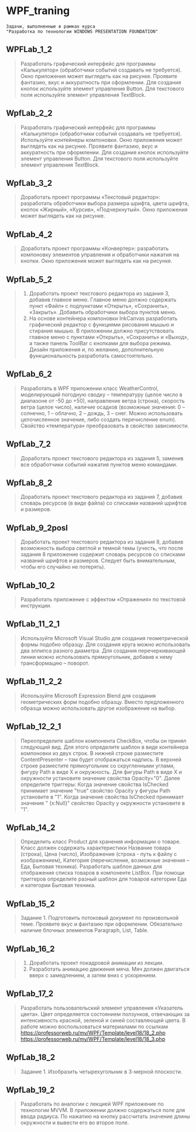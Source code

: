 # WPF_traning
```
Задачи, выполненные в рамках курса 
"Разработка по технологии WINDOWS PRESENTATION FOUNDATION"
```
## WPFLab_1_2 
> Разработать графический интерфейс для программы «Калькулятор» (обработчики событий создавать не требуется). Окно приложения может выглядеть как на рисунке. Проявите фантазию, вкус и аккуратность при оформлении. Для создания кнопок используйте элемент управления Button. Для текстового поля используйте элемент управления TextBlock.
## WpfLab_2_2
> Разработать графический интерфейс для программы «Калькулятор» (обработчики событий создавать не требуется). Используйте контейнеры компоновки. Окно приложения может выглядеть как на рисунке. Проявите фантазию, вкус и аккуратность при оформлении. Для создания кнопок используйте элемент управления Button. Для текстового поля используйте элемент управления TextBlock.
## WpfLab_3_2 
> Доработать проект программы «Текстовый редактор»: разработать обработчики выбора размера шрифта, цвета шрифта, кнопок «Жирный», «Курсив», «Подчеркнутый». Окно приложения может выглядеть как на рисунке.
## WpfLab_4_2
> Доработать проект программы «Конвертер»: разработать компоновку элементов управления и обработчики нажатия на кнопки. Окно приложения может выглядеть как на рисунке.
## WpfLab_5_2
> 1. Доработать проект текстового редактора из задания 3, добавив главное меню. Главное меню должно содержать пункт «Файл» с подпунктами «Открыть», «Сохранить», «Закрыть». Добавить обработчики выбора пунктов меню.
> 2. На основе контейнера компоновки InkCanvas разработать графический редактор с функциями рисования мышью и стирания мышью. В приложении должно присутствовать главное меню с пунктами «Открыть», «Сохранить» и «Выход», а также панель ToolBar с кнопками для выбора режима. Дизайн приложения и, по желанию, дополнительную функциональность разработать самостоятельно.
## WpfLab_6_2
> Разработать в WPF приложении класс WeatherControl, моделирующий погодную сводку – температуру (целое число в диапазоне от -50 до +50), направление ветра (строка), скорость ветра (целое число), наличие осадков (возможные значения: 0 – солнечно, 1 – облачно, 2 – дождь, 3 – снег. Можно использовать целочисленное значение, либо создать перечисление enum). Свойство «температура» преобразовать в свойство зависимости.
## WpfLab_7_2
> Доработать проект текстового редактора из задания 5, заменив все обработчики событий нажатия пунктов меню командами.
## WpfLab_8_2
> Доработать проект текстового редактора из задания 7, добавив словарь ресурсов (в виде файла) со списками названий шрифтов и размеров.
## WpfLab_9_2posl
> Доработать проект текстового редактора из задания 8, добавив возможность выбора светлой и темной темы (учесть, что после задания 8 приложение содержит словарь ресурсов со списками названий шрифтов и размеров. Следует быть внимательным, чтобы его случайно не потерять).
## WpfLab_10_2 
> Разработать приложение с эффектом «Отражения» по текстовой инструкции.
## WpfLab_11_2_1
> Используйте Microsoft Visual Studio для создания геометрической формы подобно образцу. Для создания круга можно использовать два эллипса разного диаметра. Для создания перечеркивающей линии можно использовать прямоугольник, добавив к нему трансформацию – поворот.
## WpfLab_11_2_2
> Используйте Microsoft Expression Blend для создания геометрических форм подобно образцу. Вместо предложенного образца можно использовать другое изображение на выбор.
## WpfLab_12_2_1
> Переопределите шаблон компонента CheckBox, чтобы он принял следующий вид. 
> Для этого определите шаблон в виде контейнера компоновки из двух строк.
> В нижней строке разместите ContentPresenter – там будет отображаться надпись.
> В верхней строке разместите прямоугольник со скругленными углами, фигуру Path в виде Х и окружность. Для фигуры Path в виде Х и окружности установите значение свойства Opacity="0".
> Далее определите триггеры:
> Когда значение свойства IsChecked принимает значение "true" свойство Opacity у фигуры Path установите в "1".
> Когда значение свойства IsChecked принимает значение " {x:Null}" свойство Opacity у окружности установите в "1".
## WpfLab_14_2
> Определить класс Product для хранения информации о товаре. Класс должен содержать характеристики Название товара (строка), Цена (число), Изображение (строка - путь к файлу с изображением), Категория (перечисление, возможные значения – Еда, Бытовая техника). Разработать шаблон данных для отображения списка товаров в компоненте ListBox. При помощи триггеров определите разный шаблон для товаров категории Еда и категории Бытовая техника.
## WpfLab_15_2
> Задание 1. Подготовить потоковый документ по произвольной теме. Проявите вкус и фантазию при оформлении. Обязательно наличие блочных элементов Paragraph, List, Table.
## WpfLab_16_2
> 1. Доработать проект покадровой анимации из лекции.
> 2. Разработать анимацию движения мяча. Мяч должен двигаться вверх с замедлением, а затем вниз с ускорением.
## WpfLab_17_2
> Разработать пользовательский элемент управления «Указатель цвета». Цвет определяется состоянием ползунков, отвечающих за интенсивность красной, зеленой и синей составляющей цвета. В работе можно воспользоваться материалами по ссылкам
> https://professorweb.ru/my/WPF/Template/level18/18_2.php
> https://professorweb.ru/my/WPF/Template/level18/18_3.php
## WpfLab_18_2
> Задание 1. Изобразить четырехугольник в 3-мерной плоскости.
## WpfLab_19_2
> Разработать по аналогии с лекцией WPF приложение по технологии MVVM. В приложении должно содержаться поле для ввода радиуса. По нажатию на кнопку рассчитать значение длины окружности и вывести его во второе поле.
